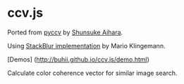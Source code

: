 # ccv.js

Ported from [pyccv](https://bitbucket.org/aihara/pyccv) by [Shunsuke Aihara](http://argmax.jp).

Using [StackBlur implementation](http://www.quasimondo.com/StackBlurForCanvas/StackBlurDemo.html) by Mario Klingemann.


[Demos] (http://buhii.github.io/ccv.js/demo.html)

Calculate color coherence vector for similar image search.
